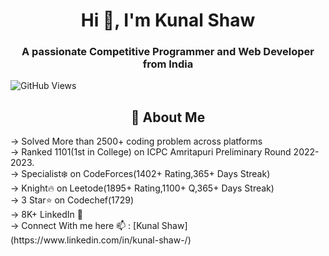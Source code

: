 <h1 align="center">Hi 👋, I'm Kunal Shaw</h1>
<h3 align="center">A passionate Competitive Programmer and Web Developer from India</h3>

![GitHub Views](https://komarev.com/ghpvc/?username=Kunal0612&color=1a95ce)
<h2 align="Center">👋 About Me</h2>
-> Solved More than 2500+ coding problem across platforms 
<br>
-> Ranked 1101(1st in College) on ICPC Amritapuri Preliminary Round 2022-2023.
<br>
-> Specialist❄️ on CodeForces(1402+ Rating,365+ Days Streak)
<br>
-> Knight🔥 on Leetode(1895+ Rating,1100+ Q,365+ Days Streak)
<br>
-> 3 Star⭐ on Codechef(1729)
<br>
-> 8K+ LinkedIn 🚀
<br>
-> Connect With me here 📫 : [Kunal Shaw](https://www.linkedin.com/in/kunal-shaw-/)

